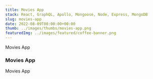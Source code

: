 ```yaml
---
title: Movies App
stack: React, GraphQL, Apollo, Mongoose, Node, Express, MongoDB
slug: movies-app
date: 2022-08-09T00:00:00+00:00
thumb: ../images/thumbs/movies-app.png
featuredImg: ../images/featured/coffee-banner.png
---
```


Movies App

### Movies App

Movies App
